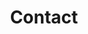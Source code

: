 ---
title: "Contact"
description: "Send an inquiry to the Intonalogy team."
draft: false
menu: main
weight: 3
---